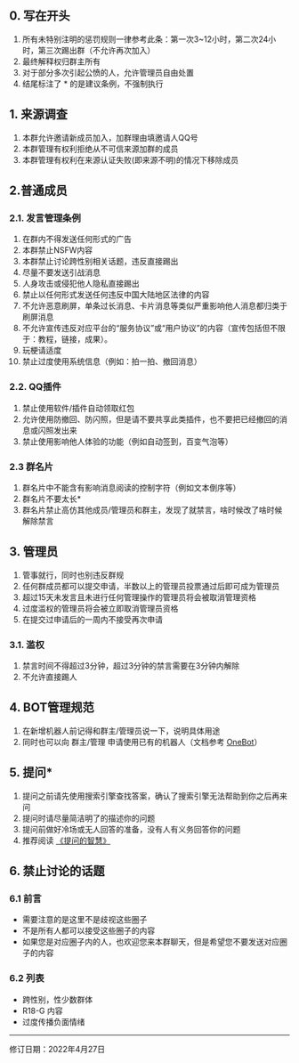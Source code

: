 ## 0. 写在开头
1. 所有未特别注明的惩罚规则一律参考此条：第一次3~12小时，第二次24小时，第三次踢出群（不允许再次加入）
2. 最终解释权归群主所有
3. 对于部分多次引起公愤的人，允许管理员自由处置
4. 结尾标注了 * 的是建议条例，不强制执行

## 1. 来源调查
1. 本群允许邀请新成员加入，加群理由填邀请人QQ号
2. 本群管理有权利拒绝从不可信来源加群的成员
3. 本群管理有权利在来源认证失败(即来源不明)的情况下移除成员

## 2.普通成员

### 2.1. 发言管理条例
1. 在群内不得发送任何形式的广告
2. 本群禁止NSFW内容
4. 本群禁止讨论跨性别相关话题，违反直接踢出
5. 尽量不要发送引战消息
6. 人身攻击或侵犯他人隐私直接踢出
7. 禁止以任何形式发送任何违反中国大陆地区法律的内容
8. 不允许恶意刷屏，单条过长消息、卡片消息等类似严重影响他人消息都归类于刷屏消息
9. 不允许宣传违反对应平台的“服务协议”或“用户协议”的内容（宣传包括但不限于：教程，链接，成果）。
10. 玩梗请适度
11. 禁止过度使用系统信息（例如：拍一拍、撤回消息）

### 2.2. QQ插件
1. 禁止使用软件/插件自动领取红包
2. 允许使用防撤回、防闪照，但是请不要共享此类插件，也不要把已经撤回的消息或闪照发出来
3. 禁止使用影响他人体验的功能（例如自动签到，百变气泡等）

### 2.3 群名片
1. 群名片中不能含有影响消息阅读的控制字符（例如文本倒序等）
2. 群名片不要太长*
3. 群名片禁止高仿其他成员/管理员和群主，发现了就禁言，啥时候改了啥时候解除禁言

## 3. 管理员
1. 管事就行，同时也别违反群规
2. 任何群成员都可以提交申请，半数以上的管理员投票通过后即可成为管理员
3. 超过15天未发言且未进行任何管理操作的管理员将会被取消管理资格
4. 过度滥权的管理员将会被立即取消管理员资格
5. 在提交过申请后的一周内不接受再次申请

### 3.1. 滥权
1. 禁言时间不得超过3分钟，超过3分钟的禁言需要在3分钟内解除
2. 不允许直接踢人

## 4. BOT管理规范
1. 在新增机器人前记得和群主/管理员说一下，说明具体用途
2. 同时也可以向 群主/管理 申请使用已有的机器人（文档参考 [OneBot](https://github.com/howmanybots/onebot)）

## 5. 提问*
1. 提问之前请先使用搜索引擎查找答案，确认了搜索引擎无法帮助到你之后再来问
2. 提问时请尽量简洁明了的描述你的问题
3. 提问前做好冷场或无人回答的准备，没有人有义务回答你的问题
4. 推荐阅读 [《提问的智慧》](https://github.com/ryanhanwu/How-To-Ask-Questions-The-Smart-Way/blob/master/README-zh_CN.md)

## 6. 禁止讨论的话题
### 6.1 前言
- 需要注意的是这里不是歧视这些圈子
- 不是所有人都可以接受这些圈子的内容
- 如果您是对应圈子内的人，也欢迎您来本群聊天，但是希望您不要发送对应圈子的内容

### 6.2 列表
- 跨性别，性少数群体
- R18-G 内容
- 过度传播负面情绪

---

修订日期：2022年4月27日
